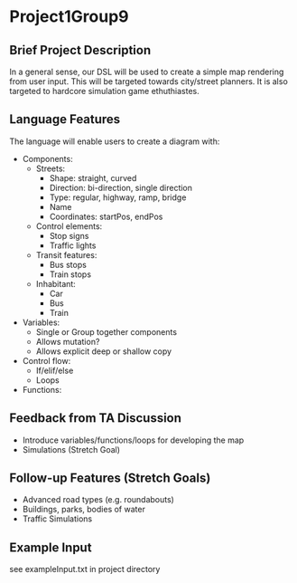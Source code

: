 # Project1Group9

## Brief Project Description
In a general sense, our DSL will be used to create a simple map rendering from user input. 
This will be targeted towards city/street planners. It is also targeted to hardcore simulation game ethuthiastes.

## Language Features
The language will enable users to create a diagram with:
- Components:
  - Streets:
    - Shape: straight, curved
    - Direction: bi-direction, single direction
    - Type: regular, highway, ramp, bridge
    - Name
    - Coordinates: startPos, endPos
  - Control elements:
    - Stop signs
    - Traffic lights
  - Transit features:
    - Bus stops
    - Train stops
  - Inhabitant:
    - Car
    - Bus
    - Train
- Variables:
  - Single or Group together components
  - Allows mutation?
  - Allows explicit deep or shallow copy
- Control flow:
  - If/elif/else
  - Loops
- Functions:


## Feedback from TA Discussion
- Introduce variables/functions/loops for developing the map
- Simulations (Stretch Goal)


## Follow-up Features (Stretch Goals)
- Advanced road types (e.g. roundabouts)
- Buildings, parks, bodies of water
- Traffic Simulations


## Example Input

see exampleInput.txt in project directory

